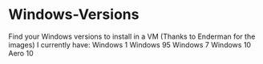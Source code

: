 # Windows-Versions
Find your Windows versions to install in a VM (Thanks to Enderman for the images)
I currently have:
Windows 1
Windows 95
Windows 7
Windows 10
Aero 10
